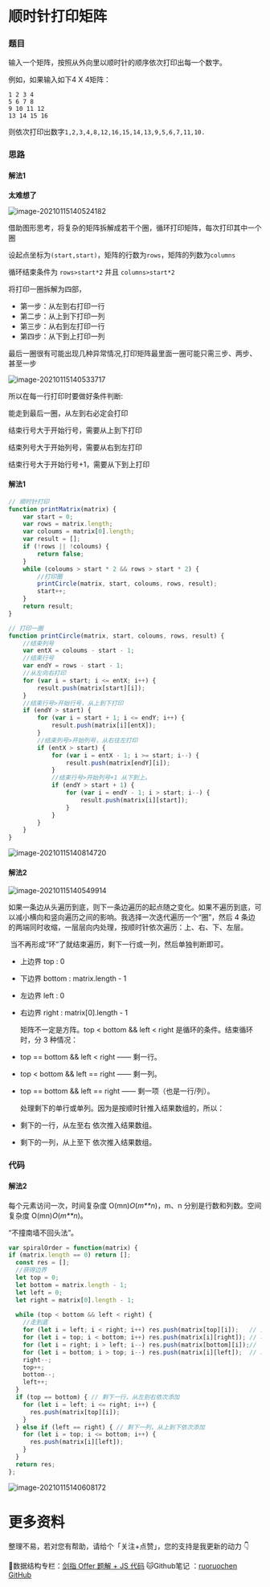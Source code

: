 # 顺时针打印矩阵

### 题目

输入一个矩阵，按照从外向里以顺时针的顺序依次打印出每一个数字。

例如，如果输入如下4 X 4矩阵：

```text
1 2 3 4 
5 6 7 8
9 10 11 12 
13 14 15 16 
```

则依次打印出数字`1,2,3,4,8,12,16,15,14,13,9,5,6,7,11,10.`

### 思路

#### 解法1

**太难想了**

![image-20210115140524182](http://ruoruochen-img-bed.oss-cn-beijing.aliyuncs.com/img/image-20210115140524182.png)

借助图形思考，将复杂的矩阵拆解成若干个圈，循环打印矩阵，每次打印其中一个圈

设起点坐标为`(start,start)`，矩阵的行数为`rows`，矩阵的列数为`columns`

循环结束条件为 `rows>start*2` 并且 `columns>start*2`

将打印一圈拆解为四部，

- 第一步：从左到右打印一行
- 第二步：从上到下打印一列
- 第三步：从右到左打印一行
- 第四步：从下到上打印一列

最后一圈很有可能出现几种异常情况,打印矩阵最里面一圈可能只需三步、两步、甚至一步

![image-20210115140533717](http://ruoruochen-img-bed.oss-cn-beijing.aliyuncs.com/img/image-20210115140533717.png)

所以在每一行打印时要做好条件判断:

能走到最后一圈，从左到右必定会打印

结束行号大于开始行号，需要从上到下打印

结束列号大于开始列号，需要从右到左打印

结束行号大于开始行号+1，需要从下到上打印

#### 解法1

```js
// 顺时针打印
function printMatrix(matrix) {
    var start = 0;
    var rows = matrix.length;
    var coloums = matrix[0].length;
    var result = [];
    if (!rows || !coloums) {
        return false;
    }
    while (coloums > start * 2 && rows > start * 2) {
        //打印圈
        printCircle(matrix, start, coloums, rows, result);
        start++;
    }
    return result;
}

// 打印一圈
function printCircle(matrix, start, coloums, rows, result) {
    //结束列号
    var entX = coloums - start - 1;
    //结束行号
    var endY = rows - start - 1;
    //从左向右打印
    for (var i = start; i <= entX; i++) {
        result.push(matrix[start][i]);
    }
    //结束行号>开始行号，从上到下打印
    if (endY > start) {
        for (var i = start + 1; i <= endY; i++) {
            result.push(matrix[i][entX]);
        }
        //结束列号>开始列号，从右往左打印
        if (entX > start) {
            for (var i = entX - 1; i >= start; i--) {
                result.push(matrix[endY][i]);
            }
            //结束行号>开始列号+1 从下到上。
            if (endY > start + 1) {
                for (var i = endY - 1; i > start; i--) {
                    result.push(matrix[i][start]);
                }
            }
        }
    }
}
```

![image-20210115140814720](http://ruoruochen-img-bed.oss-cn-beijing.aliyuncs.com/img/image-20210115140814720.png)

#### 解法2

![image-20210115140549914](http://ruoruochen-img-bed.oss-cn-beijing.aliyuncs.com/img/image-20210115140549914.png)

​		如果一条边从头遍历到底，则下一条边遍历的起点随之变化。如果不遍历到底，可以减小横向和竖向遍历之间的影响。我选择一次迭代遍历一个“圈”，然后 4 条边的两端同时收缩，一层层向内处理，按顺时针依次遍历：上、右、下、左层。

​		当不再形成“环”了就结束遍历，剩下一行或一列，然后单独判断即可。

- 上边界 top : 0

- 下边界 bottom : matrix.length - 1

- 左边界 left : 0

- 右边界 right : matrix[0].length - 1

  矩阵不一定是方阵。top < bottom && left < right 是循环的条件。结束循环时，分 3 种情况：

- top == bottom && left < right —— 剩一行。

- top < bottom && left == right —— 剩一列。

- top == bottom && left == right —— 剩一项（也是一行/列）。

  处理剩下的单行或单列。因为是按顺时针推入结果数组的，所以：

- 剩下的一行，从左至右 依次推入结果数组。

- 剩下的一列，从上至下 依次推入结果数组。

### 代码



#### 解法2

每个元素访问一次，时间复杂度 O(mn)*O*(*m**n*)，m、n 分别是行数和列数。空间复杂度 O(mn)*O*(*m**n*)。

“不撞南墙不回头法”。

```js
var spiralOrder = function(matrix) {
if (matrix.length == 0) return [];
  const res = [];
  //获得边界
  let top = 0;
  let bottom = matrix.length - 1;
  let left = 0;
  let right = matrix[0].length - 1;
  
  while (top < bottom && left < right) {
    //走到底
    for (let i = left; i < right; i++) res.push(matrix[top][i]);   // 上层
    for (let i = top; i < bottom; i++) res.push(matrix[i][right]); // 右层
    for (let i = right; i > left; i--) res.push(matrix[bottom][i]);// 下层
    for (let i = bottom; i > top; i--) res.push(matrix[i][left]);  // 左层
    right--;
    top++;
    bottom--;
    left++;
  }
  if (top == bottom) { // 剩下一行，从左到右依次添加
    for (let i = left; i <= right; i++) {
      res.push(matrix[top][i]);
    }
  } else if (left == right) { // 剩下一列，从上到下依次添加
    for (let i = top; i <= bottom; i++) {
      res.push(matrix[i][left]);
    }
  }
  return res;
};

```



![image-20210115140608172](http://ruoruochen-img-bed.oss-cn-beijing.aliyuncs.com/img/image-20210115140608172.png)

# 更多资料

整理不易，若对您有帮助，请给个「关注+点赞」，您的支持是我更新的动力 👇

📖数据结构专栏：[剑指 Offer 题解 + JS 代码](https://blog.csdn.net/weixin_43786756/category_10716516.html) 
🐱Github笔记 ：[ruoruochen GitHub](https://github.com/ruoruochen/front-end-note)

